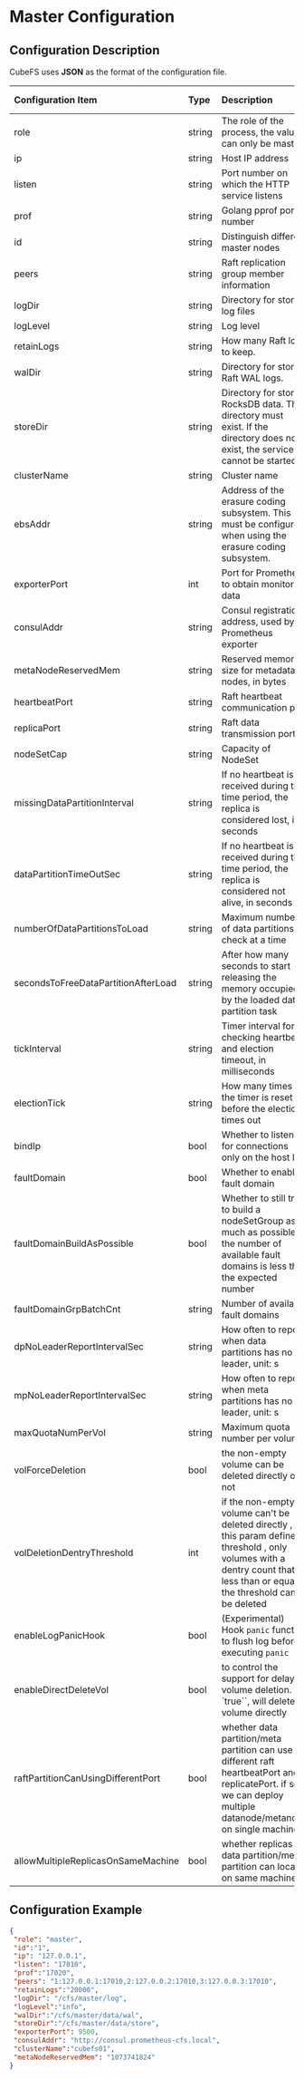 # Master Configuration
## Configuration Description

CubeFS uses **JSON** as the format of the configuration file.

| Configuration Item                  | Type   | Description                                                                                                                                                                     | Required | Default Value |
|:------------------------------------| :----- |:--------------------------------------------------------------------------------------------------------------------------------------------------------------------------------| :------- |:--------------|
| role                                | string | The role of the process, the value can only be master                                                                                                                           | Yes      |               |
| ip                                  | string | Host IP address                                                                                                                                                                 | Yes      |               |
| listen                              | string | Port number on which the HTTP service listens                                                                                                                                   | Yes      |               |
| prof                                | string | Golang pprof port number                                                                                                                                                        | Yes      |               |
| id                                  | string | Distinguish different master nodes                                                                                                                                              | Yes      |               |
| peers                               | string | Raft replication group member information                                                                                                                                       | Yes      |               |
| logDir                              | string | Directory for storing log files                                                                                                                                                 | Yes      |               |
| logLevel                            | string | Log level                                                                                                                                                                       | No       | error         |
| retainLogs                          | string | How many Raft logs to keep.                                                                                                                                                     | Yes      |               |
| walDir                              | string | Directory for storing Raft WAL logs.                                                                                                                                            | Yes      |               |
| storeDir                            | string | Directory for storing RocksDB data. This directory must exist. If the directory does not exist, the service cannot be started.                                                  | Yes      |               |
| clusterName                         | string | Cluster name                                                                                                                                                                    | Yes      |               |
| ebsAddr                             | string | Address of the erasure coding subsystem. This must be configured when using the erasure coding subsystem.                                                                       | No       |               |
| exporterPort                        | int    | Port for Prometheus to obtain monitoring data                                                                                                                                   | No       |               |
| consulAddr                          | string | Consul registration address, used by Prometheus exporter                                                                                                                        | No       |               |
| metaNodeReservedMem                 | string | Reserved memory size for metadata nodes, in bytes                                                                                                                               | No       | 1073741824    |
| heartbeatPort                       | string | Raft heartbeat communication port                                                                                                                                               | No       | 5901          |
| replicaPort                         | string | Raft data transmission port                                                                                                                                                     | No       | 5902          |
| nodeSetCap                          | string | Capacity of NodeSet                                                                                                                                                             | No       | 18            |
| missingDataPartitionInterval        | string | If no heartbeat is received during this time period, the replica is considered lost, in seconds                                                                                 | No       | 24h           |
| dataPartitionTimeOutSec             | string | If no heartbeat is received during this time period, the replica is considered not alive, in seconds                                                                            | No       | 10min         |
| numberOfDataPartitionsToLoad        | string | Maximum number of data partitions to check at a time                                                                                                                            | No       | 40            |
| secondsToFreeDataPartitionAfterLoad | string | After how many seconds to start releasing the memory occupied by the loaded data partition task                                                                                 | No       | 300           |
| tickInterval                        | string | Timer interval for checking heartbeat and election timeout, in milliseconds                                                                                                     | No       | 500           |
| electionTick                        | string | How many times the timer is reset before the election times out                                                                                                                 | No       | 5             |
| bindIp                              | bool   | Whether to listen for connections only on the host IP                                                                                                                           | No       | false         |
| faultDomain                         | bool   | Whether to enable fault domain                                                                                                                                                  | No       | false         |
| faultDomainBuildAsPossible          | bool   | Whether to still try to build a nodeSetGroup as much as possible if the number of available fault domains is less than the expected number                                      | No       | false         |
| faultDomainGrpBatchCnt              | string | Number of available fault domains                                                                                                                                               | No       | 3             |
| dpNoLeaderReportIntervalSec         | string | How often to report when data partitions has no leader, unit: s                                                                                                                 | No       | 60            |
| mpNoLeaderReportIntervalSec         | string | How often to report when meta partitions has no leader, unit: s                                                                                                                 | No       | 60            |
| maxQuotaNumPerVol                   | string | Maximum quota number per volume                                                                                                                                                 | No       | 100           |
| volForceDeletion                    | bool   | the non-empty volume can be deleted directly or not                                                                                                                             | No       | true          |
| volDeletionDentryThreshold          | int    | if the non-empty volume can't be deleted directly , this param define a threshold , only volumes with a dentry count that is less than or equal to the threshold can be deleted | No       | 0             |
| enableLogPanicHook                  | bool   | (Experimental) Hook `panic` function to flush log before executing `panic`                                                                                                      | No       | false         |
| enableDirectDeleteVol               | bool   | to control the support for delayed volume deletion. `true``, will delete volume directly                                                                                        | No       | true          |
| raftPartitionCanUsingDifferentPort  | bool   | whether data partition/meta partition can use different raft heartbeatPort and replicatePort. if so we can deploy multiple datanode/metanode on single machine                  | No       | false         |
| allowMultipleReplicasOnSameMachine  | bool   | whether replicas of data partition/meta partition can locate on same machine                                                                                                    | No       | true          |

## Configuration Example

``` json
{
 "role": "master",
 "id":"1",
 "ip": "127.0.0.1",
 "listen": "17010",
 "prof":"17020",
 "peers": "1:127.0.0.1:17010,2:127.0.0.2:17010,3:127.0.0.3:17010",
 "retainLogs":"20000",
 "logDir": "/cfs/master/log",
 "logLevel":"info",
 "walDir":"/cfs/master/data/wal",
 "storeDir":"/cfs/master/data/store",
 "exporterPort": 9500,
 "consulAddr": "http://consul.prometheus-cfs.local",
 "clusterName":"cubefs01",
 "metaNodeReservedMem": "1073741824"
}
```